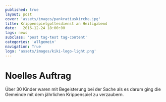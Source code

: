 ```yaml
---
published: true
layout: post
cover: 'assets/images/pankratiuskirche.jpg'
title: Krippenspielgottesdienst an Heiligabend
date:   2016-12-24 18:00:00
tags: news
subclass: 'post tag-test tag-content'
categories: 'allgemein'
navigation: True
logo: 'assets/images/kiki-logo-light.png'
---
```


# Noelles Auftrag
Über 30 Kinder waren mit Begeisterung bei der Sache als es darum ging die Gemeinde mit dem jährlichen Krippenspiel zu verzaubern.
